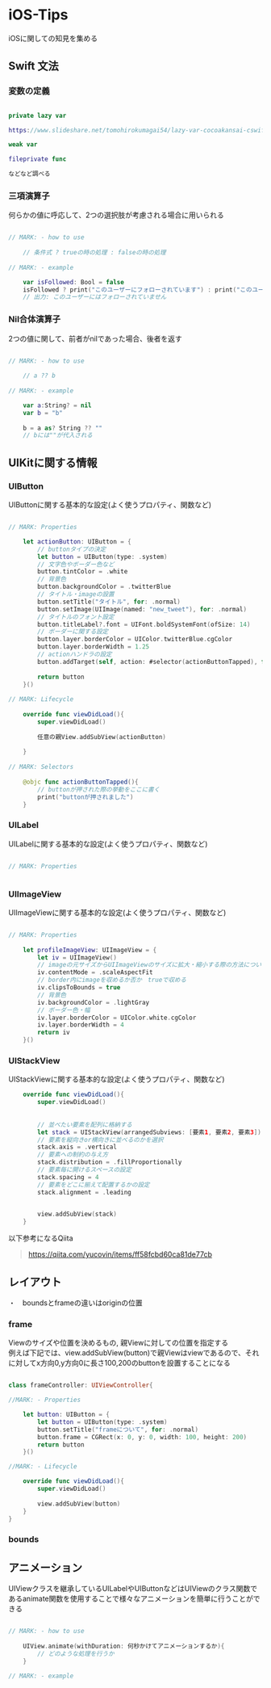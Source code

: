 # iOS-Tips
iOSに関しての知見を集める

## Swift 文法

### 変数の定義

```swift

private lazy var

https://www.slideshare.net/tomohirokumagai54/lazy-var-cocoakansai-cswift

weak var

fileprivate func

などなど調べる


```

### 三項演算子

何らかの値に呼応して、2つの選択肢が考慮される場合に用いられる

```swift

// MARK: - how to use
    
    // 条件式 ? trueの時の処理 : falseの時の処理
    
// MARK: - example 

    var isFollowed: Bool = false
    isFollowed ? print("このユーザーにフォローされています") : print("このユーザーにはフォローされていません")
    // 出力: このユーザーにはフォローされていません 

```

### Nil合体演算子

2つの値に関して、前者がnilであった場合、後者を返す

```swift

// MARK: - how to use
    
    // a ?? b
    
// MARK: - example 

    var a:String? = nil
    var b = "b"
    
    b = a as? String ?? ""
    // bには""が代入される
```

## UIKitに関する情報


### UIButton

UIButtonに関する基本的な設定(よく使うプロパティ、関数など)

```swift

// MARK: Properties

    let actionButton: UIButton = {
        // buttonタイプの決定
        let button = UIButton(type: .system)
        // 文字色やボーダー色など
        button.tintColor = .white
        // 背景色
        button.backgroundColor = .twitterBlue
        // タイトル・imageの設置
        button.setTitle("タイトル", for: .normal)
        button.setImage(UIImage(named: "new_tweet"), for: .normal)
        // タイトルのフォント設定
        button.titleLabel?.font = UIFont.boldSystemFont(ofSize: 14)
        // ボーダーに関する設定
        button.layer.borderColor = UIColor.twitterBlue.cgColor
        button.layer.borderWidth = 1.25
        // actionハンドラの設定
        button.addTarget(self, action: #selector(actionButtonTapped), for: .touchUpInside)
        
        return button
    }()
    
// MARK: Lifecycle
    
    override func viewDidLoad(){
        super.viewDidLoad()
        
        任意の親View.addSubView(actionButton)
    
    }
    
// MARK: Selectors
    
    @objc func actionButtonTapped(){
        // buttonが押された際の挙動をここに書く
        print("buttonが押されました")
    }


```

###  UILabel

UILabelに関する基本的な設定(よく使うプロパティ、関数など)

```swift

// MARK: Properties



```


### UIImageView

UIImageViewに関する基本的な設定(よく使うプロパティ、関数など)

```swift

// MARK: Properties
    
    let profileImageView: UIImageView = {
        let iv = UIImageView()
        // imageの元サイズからUIImageViewのサイズに拡大・縮小する際の方法についての設定
        iv.contentMode = .scaleAspectFit
        // border内にimageを収めるか否か　trueで収める
        iv.clipsToBounds = true
        // 背景色
        iv.backgroundColor = .lightGray
        // ボーダー色・幅
        iv.layer.borderColor = UIColor.white.cgColor
        iv.layer.borderWidth = 4
        return iv
    }()


```

### UIStackView

UIStackViewに関する基本的な設定(よく使うプロパティ、関数など)

```swift
    override func viewDidLoad(){
        super.viewDidLoad()
        
        
        // 並べたい要素を配列に格納する
        let stack = UIStackView(arrangedSubviews: [要素1, 要素2, 要素3])
        // 要素を縦向きor横向きに並べるのかを選択
        stack.axis = .vertical
        // 要素への制約の与え方
        stack.distribution = .fillProportionally
        // 要素毎に開けるスペースの設定
        stack.spacing = 4
        // 要素をどこに揃えて配置するかの設定
        stack.alignment = .leading
        

        view.addSubView(stack)
    }

```

以下参考になるQiita
> https://qiita.com/yucovin/items/ff58fcbd60ca81de77cb


## レイアウト

・　boundsとframeの違いはoriginの位置

### frame

Viewのサイズや位置を決めるもの, 親Viewに対しての位置を指定する  
例えば下記では、view.addSubView(button)で親Viewはviewであるので、それに対してx方向0,y方向0に長さ100,200のbuttonを設置することになる

```swift

class frameController: UIViewController{

//MARK: - Properties

    let button: UIButton = {
        let button = UIButton(type: .system)
        button.setTitle("frameについて", for: .normal)
        button.frame = CGRect(x: 0, y: 0, width: 100, height: 200)
        return button
    }()

//MARK: - Lifecycle

    override func viewDidLoad(){
        super.viewDidLoad()
        
        view.addSubView(button)
    }
}


```

### bounds

## アニメーション

UIViewクラスを継承しているUILabelやUIButtonなどはUIViewのクラス関数であるanimate関数を使用することで様々なアニメーションを簡単に行うことができる

```swift

// MARK: - how to use
    
    UIView.animate(withDuration: 何秒かけてアニメーションするか){
        // どのような処理を行うか
    }
    
// MARK: - example 

    

